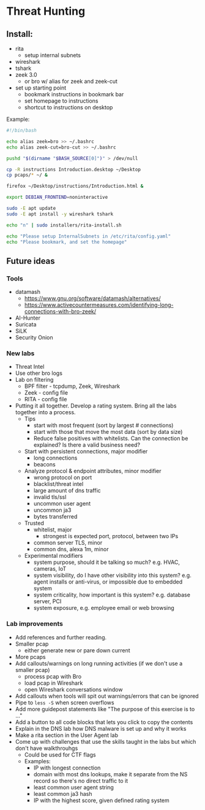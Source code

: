 # Threat Hunting

## Install:

* rita
  * setup internal subnets
* wireshark
* tshark
* zeek 3.0
  * or bro w/ alias for zeek and zeek-cut
* set up starting point
  * bookmark instructions in bookmark bar
  * set homepage to instructions
  * shortcut to instructions on desktop

Example:

```bash
#!/bin/bash

echo alias zeek=bro >> ~/.bashrc
echo alias zeek-cut=bro-cut >> ~/.bashrc

pushd "$(dirname "$BASH_SOURCE[0]")" > /dev/null

cp -R instructions Introduction.desktop ~/Desktop
cp pcaps/* ~/ &

firefox ~/Desktop/instructions/Introduction.html &

export DEBIAN_FRONTEND=noninteractive

sudo -E apt update
sudo -E apt install -y wireshark tshark

echo "n" | sudo installers/rita-install.sh

echo "Please setup InternalSubnets in /etc/rita/config.yaml"
echo "Please bookmark, and set the homepage"

```


## Future ideas

### Tools
* datamash
	* https://www.gnu.org/software/datamash/alternatives/
	* https://www.activecountermeasures.com/identifying-long-connections-with-bro-zeek/
* AI-Hunter
* Suricata
* SiLK
* Security Onion

### New labs
* Threat Intel
* Use other bro logs
* Lab on filtering
	- BPF filter - tcpdump, Zeek, Wireshark
	- Zeek - config file
	- RITA - config file
* Putting it all together. Develop a rating system. Bring all the labs together into a process.
	* Tips
		- start with most frequent (sort by largest # connections)
		- start with those that move the most data (sort by data size)
		- Reduce false positives with whitelists. Can the connection be explained? Is there a valid business need?
	- Start with persistent connections, major modifier
		- long connections
		- beacons
	- Analyze protocol & endpoint attributes, minor modifier
		- wrong protocol on port
		- blacklist/threat intel
		- large amount of dns traffic
		- invalid tls/ssl
		- uncommon user agent
		- uncommon ja3
		- bytes transferred
	- Trusted
		- whitelist, major
			- strongest is expected port, protocol, between two IPs
		- common server TLS, minor
		- common dns, alexa 1m, minor
	- Experimental modifiers
		- system purpose, should it be talking so much? e.g. HVAC, cameras, IoT
		- system visibility, do I have other visibility into this system? e.g. agent installs or anti-virus, or impossible due to embedded system
		- system criticality, how important is this system? e.g. database server, PCI
		- system exposure, e.g. employee email or web browsing


### Lab improvements
* Add references and further reading.
* Smaller pcap
	* either generate new or pare down current
* More pcaps
* Add callouts/warnings on long running activities (if we don't use a smaller pcap)
	* process pcap with Bro
	* load pcap in Wireshark
	* open Wireshark conversations window
* Add callouts when tools will spit out warnings/errors that can be ignored
* Pipe to `less -S` when screen overflows
* Add more guidepost statements like "The purpose of this exercise is to ..."
* Add a button to all code blocks that lets you click to copy the contents
* Explain in the DNS lab how DNS malware is set up and why it works
* Make a rita section in the User Agent lab
* Come up with challenges that use the skills taught in the labs but which don't have walkthrouhgs
	* Could be used for CTF flags
	* Examples:
		- IP with longest connection
		- domain with most dns lookups, make it separate from the NS record so there's no direct traffic to it
		- least common user agent string
		- least common ja3 hash
		- IP with the highest score, given defined rating system

